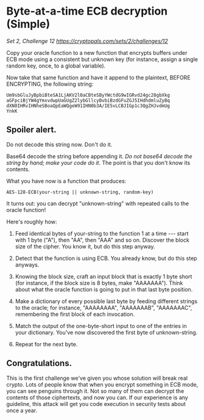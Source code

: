 # Byte-at-a-time ECB decryption (Simple)

_Set 2, Challenge 12_
_https://cryptopals.com/sets/2/challenges/12_

Copy your oracle function to a new function that encrypts buffers under ECB mode using a consistent but unknown key (for instance, assign a single random key, once, to a global variable).

Now take that same function and have it append to the plaintext, BEFORE ENCRYPTING, the following string:

    Um9sbGluJyBpbiBteSA1LjAKV2l0aCBteSByYWctdG9wIGRvd24gc28gbXkg
    aGFpciBjYW4gYmxvdwpUaGUgZ2lybGllcyBvbiBzdGFuZGJ5IHdhdmluZyBq
    dXN0IHRvIHNheSBoaQpEaWQgeW91IHN0b3A/IE5vLCBJIGp1c3QgZHJvdmUg
    YnkK

## Spoiler alert.

Do not decode this string now. Don't do it.

Base64 decode the string before appending it. _Do not base64 decode the string by hand; make your code do it_. The point is that you don't know its contents.

What you have now is a function that produces:

    AES-128-ECB(your-string || unknown-string, random-key)

It turns out: you can decrypt "unknown-string" with repeated calls to the oracle function!

Here's roughly how:

  1. Feed identical bytes of your-string to the function 1 at a time --- start with 1 byte ("A"), then "AA", then "AAA" and so on. Discover the block size of the cipher. You know it, but do this step anyway.

  2. Detect that the function is using ECB. You already know, but do this step anyways.

  3. Knowing the block size, craft an input block that is exactly 1 byte short (for instance, if the block size is 8 bytes, make "AAAAAAA"). Think about what the oracle function is going to put in that last byte position.

  4. Make a dictionary of every possible last byte by feeding different strings to the oracle; for instance, "AAAAAAAA", "AAAAAAAB", "AAAAAAAC", remembering the first block of each invocation.

  5. Match the output of the one-byte-short input to one of the entries in your dictionary. You've now discovered the first byte of unknown-string.

  6. Repeat for the next byte.

## Congratulations.

This is the first challenge we've given you whose solution will break real crypto. Lots of people know that when you encrypt something in ECB mode, you can see penguins through it. Not so many of them can decrypt the contents of those ciphertexts, and now you can. If our experience is any guideline, this attack will get you code execution in security tests about once a year.
